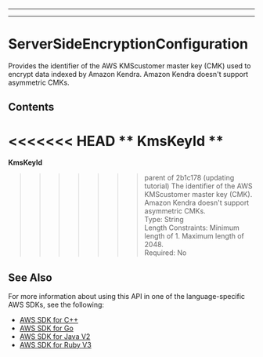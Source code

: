 --------

--------

# ServerSideEncryptionConfiguration<a name="API_ServerSideEncryptionConfiguration"></a>

Provides the identifier of the AWS KMScustomer master key \(CMK\) used to encrypt data indexed by Amazon Kendra\. Amazon Kendra doesn't support asymmetric CMKs\.

## Contents<a name="API_ServerSideEncryptionConfiguration_Contents"></a>

<<<<<<< HEAD
 ** KmsKeyId **   <a name="Kendra-Type-ServerSideEncryptionConfiguration-KmsKeyId"></a>
=======
 **KmsKeyId**   <a name="Kendra-Type-ServerSideEncryptionConfiguration-KmsKeyId"></a>
>>>>>>> parent of 2b1c178 (updating tutorial)
The identifier of the AWS KMScustomer master key \(CMK\)\. Amazon Kendra doesn't support asymmetric CMKs\.  
Type: String  
Length Constraints: Minimum length of 1\. Maximum length of 2048\.  
Required: No

## See Also<a name="API_ServerSideEncryptionConfiguration_SeeAlso"></a>

For more information about using this API in one of the language\-specific AWS SDKs, see the following:
+  [ AWS SDK for C\+\+](https://docs.aws.amazon.com/goto/SdkForCpp/kendra-2019-02-03/ServerSideEncryptionConfiguration) 
+  [ AWS SDK for Go](https://docs.aws.amazon.com/goto/SdkForGoV1/kendra-2019-02-03/ServerSideEncryptionConfiguration) 
+  [ AWS SDK for Java V2](https://docs.aws.amazon.com/goto/SdkForJavaV2/kendra-2019-02-03/ServerSideEncryptionConfiguration) 
+  [ AWS SDK for Ruby V3](https://docs.aws.amazon.com/goto/SdkForRubyV3/kendra-2019-02-03/ServerSideEncryptionConfiguration) 